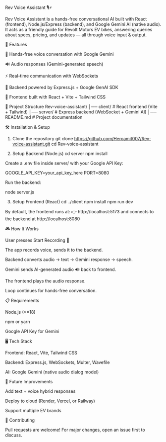 Rev Voice Assistant 🎙️⚡

Rev Voice Assistant is a hands-free conversational AI built with React (frontend), Node.js/Express (backend), and Google Gemini AI (native audio).
It acts as a friendly guide for Revolt Motors EV bikes, answering queries about specs, pricing, and updates — all through voice input & output.

🚀 Features

🎤 Hands-free voice conversation with Google Gemini

🔊 Audio responses (Gemini-generated speech)

⚡ Real-time communication with WebSockets

📡 Backend powered by Express.js + Google GenAI SDK

🎨 Frontend built with React + Vite + Tailwind CSS

📂 Project Structure
Rev-voice-assistant/
│── client/          # React frontend (Vite + Tailwind)
│── server/          # Express backend (WebSocket + Gemini AI)
│── README.md        # Project documentation

🛠️ Installation & Setup
1. Clone the repository
git clone https://github.com/Heroamit007/Rev-voice-assistant.git
cd Rev-voice-assistant

2. Setup Backend (Node.js)
cd server
npm install


Create a .env file inside server/ with your Google API Key:

GOOGLE_API_KEY=your_api_key_here
PORT=8080


Run the backend:

node server.js

3. Setup Frontend (React)
cd ../client
npm install
npm run dev


By default, the frontend runs at:
👉 http://localhost:5173
and connects to the backend at http://localhost:8080

🎮 How It Works

User presses Start Recording 🎤

The app records voice, sends it to the backend.

Backend converts audio → text → Gemini response → speech.

Gemini sends AI-generated audio 🔊 back to frontend.

The frontend plays the audio response.

Loop continues for hands-free conversation.

📋 Requirements

Node.js (>=18)

npm or yarn

Google API Key for Gemini

🖥️ Tech Stack

Frontend: React, Vite, Tailwind CSS

Backend: Express.js, WebSockets, Multer, Wavefile

AI: Google Gemini (native audio dialog model)

📌 Future Improvements

Add text + voice hybrid responses

Deploy to cloud (Render, Vercel, or Railway)

Support multiple EV brands

🤝 Contributing

Pull requests are welcome! For major changes, open an issue first to discuss.

